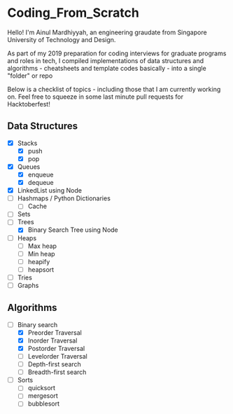 # Coding_From_Scratch

Hello! I'm Ainul Mardhiyyah, an engineering graudate from Singapore University of Technology and Design.

As part of my 2019 preparation for coding interviews for graduate programs and roles in tech, I compiled implementations of data structures and algorithms - cheatsheets and template codes basically - into a single "folder" or repo

Below is a checklist of topics - including those that I am currently working on. Feel free to squeeze in some last minute pull requests for Hacktoberfest!

## Data Structures

- [x] Stacks
  - [x] push
  - [x] pop
- [x] Queues
  - [x] enqueue
  - [x] dequeue
- [x] LinkedList using Node
- [ ] Hashmaps / Python Dictionaries
  - [ ] Cache
- [ ] Sets
- [ ] Trees
  - [x] Binary Search Tree using Node
- [ ] Heaps
  - [ ] Max heap
  - [ ] Min heap
  - [ ] heapify
  - [ ] heapsort
- [ ] Tries
- [ ] Graphs

## Algorithms

- [ ] Binary search
  - [x] Preorder Traversal
  - [x] Inorder Traversal
  - [x] Postorder Traversal
  - [ ] Levelorder Traversal
  - [ ] Depth-first search
  - [ ] Breadth-first search
- [ ] Sorts
  - [ ] quicksort
  - [ ] mergesort
  - [ ] bubblesort
